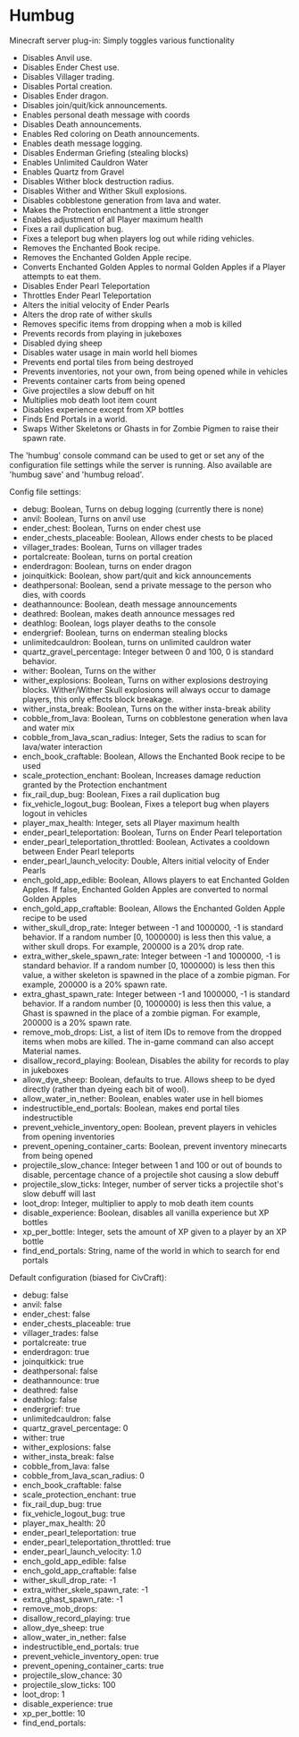 Humbug
======

Minecraft server plug-in: Simply toggles various functionality

- Disables Anvil use.
- Disables Ender Chest use.
- Disables Villager trading.
- Disables Portal creation.
- Disables Ender dragon.
- Disables join/quit/kick announcements.
- Enables personal death message with coords
- Disables Death announcements.
- Enables Red coloring on Death announcements.
- Enables death message logging.
- Disables Enderman Griefing (stealing blocks)
- Enables Unlimited Cauldron Water
- Enables Quartz from Gravel
- Disables Wither block destruction radius.
- Disables Wither and Wither Skull explosions.
- Disables cobblestone generation from lava and water.
- Makes the Protection enchantment a little stronger
- Enables adjustment of all Player maximum health
- Fixes a rail duplication bug.
- Fixes a teleport bug when players log out while riding vehicles.
- Removes the Enchanted Book recipe.
- Removes the Enchanted Golden Apple recipe.
- Converts Enchanted Golden Apples to normal Golden Apples if a Player attempts to eat them.
- Disables Ender Pearl Teleportation
- Throttles Ender Pearl Teleportation
- Alters the initial velocity of Ender Pearls
- Alters the drop rate of wither skulls
- Removes specific items from dropping when a mob is killed
- Prevents records from playing in jukeboxes
- Disabled dying sheep
- Disables water usage in main world hell biomes
- Prevents end portal tiles from being destroyed
- Prevents inventories, not your own, from being opened while in vehicles
- Prevents container carts from being opened
- Give projectiles a slow debuff on hit
- Multiplies mob death loot item count
- Disables experience except from XP bottles
- Finds End Portals in a world.
- Swaps Wither Skeletons or Ghasts in for Zombie Pigmen to raise their spawn rate.

The 'humbug' console command can be used to get or set any of the configuration file settings while the server is running. Also available are 'humbug save' and 'humbug reload'.

Config file settings:
- debug: Boolean, Turns on debug logging (currently there is none)
- anvil: Boolean, Turns on anvil use
- ender_chest: Boolean, Turns on ender chest use
- ender_chests_placeable: Boolean, Allows ender chests to be placed
- villager_trades: Boolean, Turns on villager trades
- portalcreate: Boolean, turns on portal creation
- enderdragon: Boolean, turns on ender dragon
- joinquitkick: Boolean, show part/quit and kick announcements
- deathpersonal: Boolean, send a private message to the person who dies, with coords
- deathannounce: Boolean, death message announcements
- deathred: Boolean, makes death announce messages red
- deathlog: Boolean, logs player deaths to the console
- endergrief: Boolean, turns on enderman stealing blocks
- unlimitedcauldron: Boolean, turns on unlimited cauldron water
- quartz_gravel_percentage: Integer between 0 and 100, 0 is standard behavior.
- wither: Boolean, Turns on the wither
- wither_explosions: Boolean, Turns on wither explosions destroying blocks. Wither/Wither Skull explosions will always occur to damage players, this only effects block breakage.
- wither_insta_break: Boolean, Turns on the wither insta-break ability
- cobble_from_lava: Boolean, Turns on cobblestone generation when lava and water mix
- cobble_from_lava_scan_radius: Integer, Sets the radius to scan for lava/water interaction
- ench_book_craftable: Boolean, Allows the Enchanted Book recipe to be used
- scale_protection_enchant: Boolean, Increases damage reduction granted by the Protection enchantment
- fix_rail_dup_bug: Boolean, Fixes a rail duplication bug
- fix_vehicle_logout_bug: Boolean, Fixes a teleport bug when players logout in vehicles
- player_max_health: Integer, sets all Player maximum health
- ender_pearl_teleportation: Boolean, Turns on Ender Pearl teleportation
- ender_pearl_teleportation_throttled: Boolean, Activates a cooldown between Ender Pearl teleports
- ender_pearl_launch_velocity: Double, Alters initial velocity of Ender Pearls
- ench_gold_app_edible: Boolean, Allows players to eat Enchanted Golden Apples. If false, Enchanted Golden Apples are converted to normal Golden Apples
- ench_gold_app_craftable: Boolean, Allows the Enchanted Golden Apple recipe to be used
- wither_skull_drop_rate: Integer between -1 and 1000000, -1 is standard behavior. If a random number [0, 1000000) is less then this value, a wither skull drops. For example, 200000 is a 20% drop rate.
- extra_wither_skele_spawn_rate: Integer between -1 and 1000000, -1 is standard behavior. If a random number [0, 1000000) is less then this value, a wither skeleton is spawned in the place of a zombie pigman. For example, 200000 is a 20% spawn rate.
- extra_ghast_spawn_rate: Integer between -1 and 1000000, -1 is standard behavior. If a random number [0, 1000000) is less then this value, a Ghast is spawned in the place of a zombie pigman. For example, 200000 is a 20% spawn rate.
- remove_mob_drops: List<Integer>, a list of item IDs to remove from the dropped items when mobs are killed. The in-game command can also accept Material names.
- disallow_record_playing: Boolean, Disables the ability for records to play in jukeboxes
- allow_dye_sheep: Boolean, defaults to true. Allows sheep to be dyed directly (rather than dyeing each bit of wool).
- allow_water_in_nether: Boolean, enables water use in hell biomes
- indestructible_end_portals: Boolean, makes end portal tiles indestructible
- prevent_vehicle_inventory_open: Boolean, prevent players in vehicles from opening inventories
- prevent_opening_container_carts: Boolean, prevent inventory minecarts from being opened
- projectile_slow_chance: Integer between 1 and 100 or out of bounds to disable, percentage chance of a projectile shot causing a slow debuff
- projectile_slow_ticks: Integer, number of server ticks a projectile shot's slow debuff will last
- loot_drop: Integer, multiplier to apply to mob death item counts
- disable_experience: Boolean, disables all vanilla experience but XP bottles
- xp_per_bottle: Integer, sets the amount of XP given to a player by an XP bottle
- find_end_portals: String, name of the world in which to search for end portals

Default configuration (biased for CivCraft):
- debug: false
- anvil: false
- ender_chest: false
- ender_chests_placeable: true
- villager_trades: false
- portalcreate: true
- enderdragon: true
- joinquitkick: true
- deathpersonal: false
- deathannounce: true
- deathred: false
- deathlog: false
- endergrief: true
- unlimitedcauldron: false
- quartz_gravel_percentage: 0
- wither: true
- wither_explosions: false
- wither_insta_break: false
- cobble_from_lava: false
- cobble_from_lava_scan_radius: 0
- ench_book_craftable: false
- scale_protection_enchant: true
- fix_rail_dup_bug: true
- fix_vehicle_logout_bug: true
- player_max_health: 20
- ender_pearl_teleportation: true
- ender_pearl_teleportation_throttled: true
- ender_pearl_launch_velocity: 1.0
- ench_gold_app_edible: false
- ench_gold_app_craftable: false
- wither_skull_drop_rate: -1
- extra_wither_skele_spawn_rate: -1
- extra_ghast_spawn_rate: -1
- remove_mob_drops:
- disallow_record_playing: true
- allow_dye_sheep: true
- allow_water_in_nether: false
- indestructible_end_portals: true
- prevent_vehicle_inventory_open: true
- prevent_opening_container_carts: true
- projectile_slow_chance: 30
- projectile_slow_ticks: 100
- loot_drop: 1
- disable_experience: true
- xp_per_bottle: 10
- find_end_portals:
